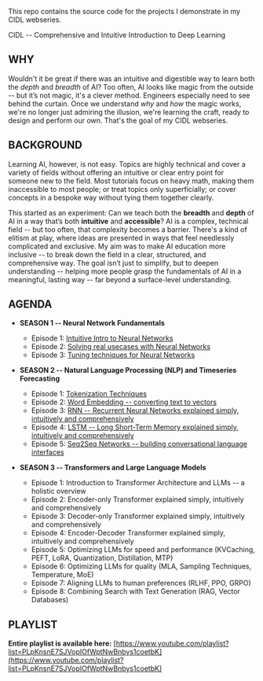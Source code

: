This repo contains the source code for the projects I demonstrate in my CIDL webseries.

CIDL -- Comprehensive and Intuitive Introduction to Deep Learning

## WHY

Wouldn't it be great if there was an intuitive and digestible way to learn both the *depth* and *breadth* of AI? Too often, AI looks like magic from the outside -- but it’s not magic, it's a clever method. Engineers especially need to see behind the curtain. Once we understand *why* and *how* the magic works, we're no longer just admiring the illusion, we're learning the craft, ready to design and perform our own. That's the goal of my CIDL webseries.

## BACKGROUND

Learning AI, however, is not easy. Topics are highly technical and cover a variety of fields without offering an intuitive or clear entry point for someone new to the field. Most tutorials focus on heavy math, making them inaccessible to most people; or treat topics only superficially; or cover concepts in a bespoke way without tying them together clearly. 

This started as an experiment: Can we teach both the **breadth** and **depth** of AI in a way that’s both **intuitive** and **accessible**? AI is a complex, technical field -- but too often, that complexity becomes a barrier. There's a kind of elitism at play, where ideas are presented in ways that feel needlessly complicated and exclusive. My aim was to make AI education more inclusive -- to break down the field in a clear, structured, and comprehensive way. The goal isn’t just to simplify, but to deepen understanding -- helping more people grasp the fundamentals of AI in a meaningful, lasting way -- far beyond a surface-level understanding.

## AGENDA

- **SEASON 1 -- Neural Network Fundamentals**
  - Episode 1: [Intuitive Intro to Neural Networks](https://youtu.be/os5by3jKUvc)
  - Episode 2: [Solving real usecases with Neural Networks](https://youtu.be/CQTCS8SO8bs)
  - Episode 3: [Tuning techniques for Neural Networks](https://youtu.be/_JWcxDN8BkQ)

- **SEASON 2 -- Natural Language Processing (NLP) and Timeseries Forecasting**
  - Episode 1: [Tokenization Techniques](https://youtu.be/Oy48ZLHAUg0)
  - Episode 2: [Word Embedding -- converting text to vectors](https://youtu.be/8jqqE8XG5T0)
  - Episode 3: [RNN -- Recurrent Neural Networks explained simply, intuitively and comprehensively](https://youtu.be/VuzcUsg0GVs)
  - Episode 4: [LSTM -- Long Short-Term Memory explained simply, intuitively and comprehensively](https://youtu.be/IVTZ-v4qURY)
  - Episode 5: [Seq2Seq Networks -- building conversational language interfaces](https://www.youtube.com/watch?v=eTknarEWVm8)

- **SEASON 3 -- Transformers and Large Language Models**
  - Episode 1: Introduction to Transformer Architecture and LLMs -- a holistic overview
  - Episode 2: Encoder-only Transformer explained simply, intuitively and comprehensively
  - Episode 3: Decoder-only Transformer explained simply, intuitively and comprehensively
  - Episode 4: Encoder-Decoder Transformer explained simply, intuitively and comprehensively
  - Episode 5: Optimizing LLMs for speed and performance (KVCaching, PEFT, LoRA, Quantization, Distillation, MTP)
  - Episode 6: Optimizing LLMs for quality (MLA, Sampling Techniques, Temperature, MoE)
  - Episode 7: Aligning LLMs to human preferences (RLHF, PPO, GRPO)
  - Episode 8: Combining Search with Text Generation (RAG, Vector Databases)

## PLAYLIST

**Entire playlist is available here:** [https://www.youtube.com/playlist?list=PLpKnsnE7SJVopIOfWptNwBnbys1coetbK](https://www.youtube.com/playlist?list=PLpKnsnE7SJVopIOfWptNwBnbys1coetbK)
